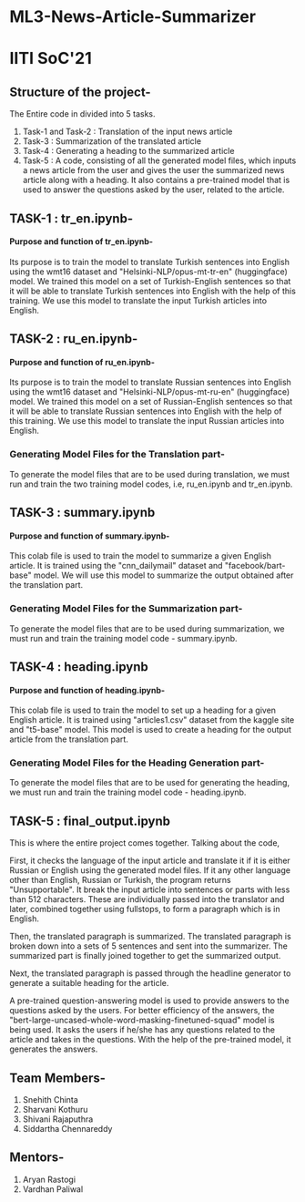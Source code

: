 # ML3-News-Article-Summarizer
# IITI SoC'21

## Structure of the project-

The Entire code in divided into 5 tasks.

1) Task-1 and Task-2 : Translation of the input news article
2) Task-3 : Summarization of the translated article
3) Task-4 : Generating a heading to the summarized article
4) Task-5 : A code, consisting of all the generated model files, which inputs a news article from the user and gives the user the summarized news article along with a heading. It also contains a pre-trained model that is used to answer the questions asked by the user, related to the article.

## TASK-1 : tr_en.ipynb- 
#### Purpose and function of tr_en.ipynb- 
Its purpose is to train the model to translate Turkish sentences into English using the wmt16 dataset and "Helsinki-NLP/opus-mt-tr-en" (huggingface) model. We trained this model on a set of Turkish-English sentences so that it will be able to translate Turkish sentences into English with the help of this training. We use this model to translate the input Turkish articles into English.

## TASK-2 : ru_en.ipynb- 
#### Purpose and function of ru_en.ipynb- 
Its purpose is to train the model to translate Russian sentences into English using the wmt16 dataset and "Helsinki-NLP/opus-mt-ru-en" (huggingface) model. We trained this model on a set of Russian-English sentences so that it will be able to translate Russian sentences into English with the help of this training. We use this model to translate the input Russian articles into English.

### Generating Model Files for the Translation part-
To generate the model files that are to be used during translation, we must run and train the two training model codes, i.e, ru_en.ipynb and tr_en.ipynb.

## TASK-3 : summary.ipynb
#### Purpose and function of summary.ipynb-
This colab file is used to train the model to summarize a given English article. It is trained using the "cnn_dailymail" dataset and "facebook/bart-base" model. We will use this model to summarize the output obtained after the translation part.

### Generating Model Files for the Summarization part-
To generate the model files that are to be used during summarization, we must run and train the training model code - summary.ipynb.

## TASK-4 : heading.ipynb
#### Purpose and function of heading.ipynb-
This colab file is used to train the model to set up a heading for a given English article. It is trained using "articles1.csv" dataset from the kaggle site and "t5-base" model. This model is used to create a heading for the output article from the translation part.

### Generating Model Files for the Heading Generation part-
To generate the model files that are to be used for generating the heading, we must run and train the training model code - heading.ipynb.

## TASK-5 : final_output.ipynb

This is where the entire project comes together. Talking about the code,

First, it checks the language of the input article and translate it if it is either Russian or English using the generated model files. If it any other language other than English, Russian or Turkish, the program returns "Unsupportable". It break the input article into sentences or parts with less than 512 characters. These are individually passed into the translator and later, combined together using fullstops, to form a paragraph which is in English.

Then, the translated paragraph is summarized. The translated paragraph is broken down into a sets of 5 sentences and sent into the summarizer. The summarized part is finally joined together to get the summarized output.

Next, the translated paragraph is passed through the headline generator to generate a suitable heading for the article.

A pre-trained question-answering model is used to provide answers to the questions asked by the users. For better efficiency of the answers, the "bert-large-uncased-whole-word-masking-finetuned-squad" model is being used. It asks the users if he/she has any questions related to the article and takes in the questions. With the help of the pre-trained model, it generates the answers.

## Team Members-
1) Snehith Chinta
2) Sharvani Kothuru
3) Shivani Rajaputhra
4) Siddartha Chennareddy

## Mentors-
1) Aryan Rastogi
2) Vardhan Paliwal
